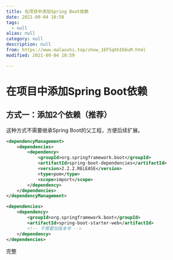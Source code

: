 ```yaml
---
title: 在项目中添加Spring Boot依赖
date: 2021-09-04 10:58
tags:
  - null
alias: null
category: null
description: null
from: https://www.malaoshi.top/show_1EF5qXhI66uM.html
modified: 2021-09-04 10:59

---
```


# 在项目中添加Spring Boot依赖

## 方式一：添加2个依赖（推荐）

这种方式不需要继承Spring Boot的父工程，方便后续扩展。

```xml
<dependencyManagement>
    <dependencies>
        <dependency>
            <groupId>org.springframework.boot</groupId>
            <artifactId>spring-boot-dependencies</artifactId>
            <version>2.2.2.RELEASE</version>
            <type>pom</type>
            <scope>import</scope>
        </dependency>
    </dependencies>
</dependencyManagement>
```

```xml
<dependencies>
    <dependency>
        <groupId>org.springframework.boot</groupId>
        <artifactId>spring-boot-starter-web</artifactId>
        <!-- 不需要加版本号 -->
    </dependency>
</dependencies>
```

完整